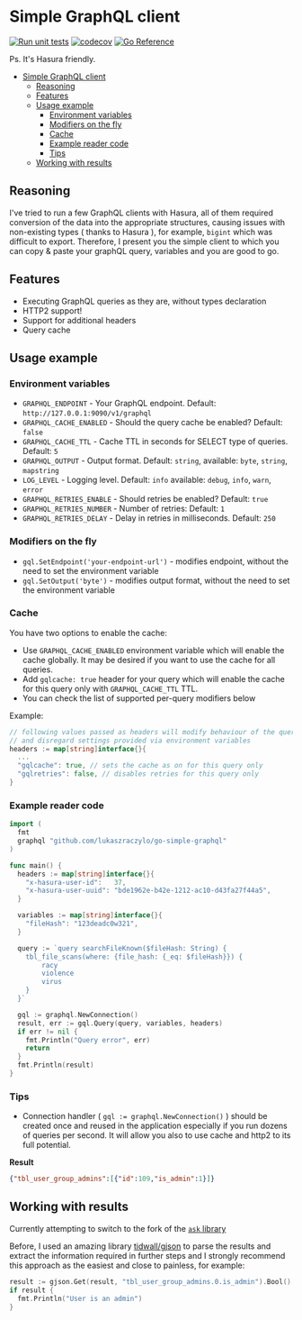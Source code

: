# Simple GraphQL client

[![Run unit tests](https://github.com/lukaszraczylo/simple-gql-client/actions/workflows/test.yaml/badge.svg)](https://github.com/lukaszraczylo/simple-gql-client/actions/workflows/test.yaml) [![codecov](https://codecov.io/gh/lukaszraczylo/simple-gql-client/branch/master/graph/badge.svg?token=GS3IPOIWDH)](https://codecov.io/gh/lukaszraczylo/simple-gql-client) [![Go Reference](https://pkg.go.dev/badge/github.com/lukaszraczylo/simple-gql-client.svg)](https://pkg.go.dev/github.com/lukaszraczylo/simple-gql-client)

Ps. It's Hasura friendly.

- [Simple GraphQL client](#simple-graphql-client)
  - [Reasoning](#reasoning)
  - [Features](#features)
  - [Usage example](#usage-example)
    - [Environment variables](#environment-variables)
    - [Modifiers on the fly](#modifiers-on-the-fly)
    - [Cache](#cache)
    - [Example reader code](#example-reader-code)
    - [Tips](#tips)
  - [Working with results](#working-with-results)

## Reasoning

I've tried to run a few GraphQL clients with Hasura, all of them required conversion of the data into
the appropriate structures, causing issues with non-existing types ( thanks to Hasura ), for example, `bigint` which was difficult to export.
Therefore, I present you the simple client to which you can copy & paste your graphQL query, variables and you are good to go.

## Features

* Executing GraphQL queries as they are, without types declaration
* HTTP2 support!
* Support for additional headers
* Query cache

## Usage example

### Environment variables

* `GRAPHQL_ENDPOINT` - Your GraphQL endpoint. Default: `http://127.0.0.1:9090/v1/graphql`
* `GRAPHQL_CACHE_ENABLED` -  Should the query cache be enabled? Default: `false`
* `GRAPHQL_CACHE_TTL` -  Cache TTL in seconds for SELECT type of queries. Default: `5`
* `GRAPHQL_OUTPUT` - Output format. Default: `string`, available: `byte`, `string`, `mapstring`
* `LOG_LEVEL` - Logging level. Default: `info` available: `debug`, `info`, `warn`, `error`
* `GRAPHQL_RETRIES_ENABLE` - Should retries be enabled? Default: `true`
* `GRAPHQL_RETRIES_NUMBER` - Number of retries: Default: `1`
* `GRAPHQL_RETRIES_DELAY` - Delay in retries in milliseconds. Default: `250`

### Modifiers on the fly

* `gql.SetEndpoint('your-endpoint-url')` - modifies endpoint, without the need to set the environment variable
* `gql.SetOutput('byte')` - modifies output format, without the need to set the environment variable

### Cache

You have two options to enable the cache:

* Use `GRAPHQL_CACHE_ENABLED` environment variable which will enable the cache globally. It may be desired if you want to use the cache for all queries.
* Add `gqlcache: true` header for your query which will enable the cache for this query only with `GRAPHQL_CACHE_TTL` TTL.
* You can check the list of supported per-query modifiers below

Example:

```go
// following values passed as headers will modify behaviour of the query
// and disregard settings provided via environment variables
headers := map[string]interface{}{
  ...
  "gqlcache": true, // sets the cache as on for this query only
  "gqlretries": false, // disables retries for this query only
}
```

### Example reader code


```go
import (
  fmt
  graphql "github.com/lukaszraczylo/go-simple-graphql"
)

func main() {
  headers := map[string]interface{}{
    "x-hasura-user-id":   37,
    "x-hasura-user-uuid": "bde1962e-b42e-1212-ac10-d43fa27f44a5",
  }

  variables := map[string]interface{}{
    "fileHash": "123deadc0w321",
  }

  query := `query searchFileKnown($fileHash: String) {
    tbl_file_scans(where: {file_hash: {_eq: $fileHash}}) {
    	racy
    	violence
    	virus
    }
  }`

  gql := graphql.NewConnection()
  result, err := gql.Query(query, variables, headers)
  if err != nil {
    fmt.Println("Query error", err)
    return
  }
  fmt.Println(result)
}
```

### Tips

* Connection handler ( `gql := graphql.NewConnection()` ) should be created once and reused in the application especially if you run dozens of queries per second. It will allow you also to use cache and http2 to its full potential.


**Result**

```json
{"tbl_user_group_admins":[{"id":109,"is_admin":1}]}
```

## Working with results

Currently attempting to switch to the fork of the [`ask` library](https://github.com/lukaszraczylo/ask)

Before, I used an amazing library [tidwall/gjson](https://github.com/tidwall/gjson) to parse the results and extract the information required in further steps and I strongly recommend this approach as the easiest and close to painless, for example:

```go
result := gjson.Get(result, "tbl_user_group_admins.0.is_admin").Bool()
if result {
  fmt.Println("User is an admin")
}
```